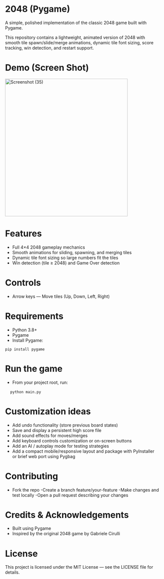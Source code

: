 # 2048 (Pygame)

A simple, polished implementation of the classic 2048 game built with Pygame.

This repository contains a lightweight, animated version of 2048 with smooth tile spawn/slide/merge animations, dynamic tile font sizing, score tracking, win detection, and restart support.

# Demo (Screen Shot)
<img width="400" height="448" alt="Screenshot (35)" src="https://github.com/user-attachments/assets/1c329574-eaff-42c8-8a10-31d5f80f30f1" />

# Features
- Full 4×4 2048 gameplay mechanics
- Smooth animations for sliding, spawning, and merging tiles
- Dynamic tile font sizing so large numbers fit the tiles
- Win detection (tile ≥ 2048) and Game Over detection

# Controls
- Arrow keys — Move tiles (Up, Down, Left, Right)

# Requirements
- Python 3.8+
- Pygame
- Install Pygame:
<pre>
<code>pip install pygame</code>
</pre>

# Run the game
- From your project root, run:
<pre>
  <code>python main.py</code>
</pre>

# Customization ideas
- Add undo functionality (store previous board states)
- Save and display a persistent high score file
- Add sound effects for moves/merges
- Add keyboard controls customization or on-screen buttons
- Add an AI / autoplay mode for testing strategies
- Add a compact mobile/responsive layout and package with PyInstaller or brief web port using Pygbag


# Contributing

- Fork the repo
-Create a branch feature/your-feature
-Make changes and test locally
-Open a pull request describing your changes



# Credits & Acknowledgements
- Built using Pygame
- Inspired by the original 2048 game by Gabriele Cirulli

# License 
This project is licensed under the MIT License — see the LICENSE file for details.


